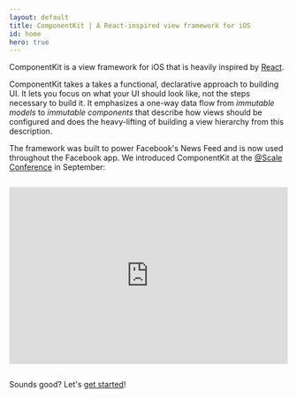 ```yaml
---
layout: default
title: ComponentKit | A React-inspired view framework for iOS 
id: home
hero: true
---
```


ComponentKit is a view framework for iOS that is heavily inspired by [React](http://facebook.github.io/react/). 

ComponentKit takes a takes a functional, declarative approach to building UI. It lets you focus on what your UI should look like, not the steps necessary to build it. It emphasizes a one-way data flow from _immutable models_ to _immutable components_ that describe how views should be configured and does the heavy-lifting of building a view hierarchy from this description.

The framework was built to power Facebook's News Feed and is now used throughout the Facebook app. We introduced ComponentKit at the <a href="https://www.facebook.com/atscale2014">@Scale Conference</a> in September:

<iframe style="margin-top: 1em; margin-bottom: 1em;" frameborder="0" allowfullscreen width="100%" height="320" src="https://www.youtube.com/embed/mLSeEoC6GjU?start=1494&modestbranding=1"></iframe>

Sounds good? Let's [get started](/docs/getting-started.html)!
